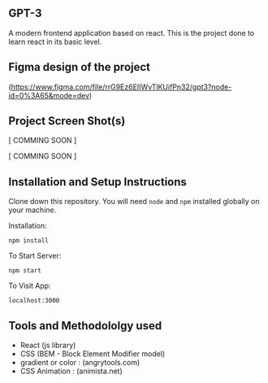 ## GPT-3

A modern frontend application based on react. This is the project done to learn react in its basic level.

## Figma design of the project
(https://www.figma.com/file/rrG9Ez6EIIWvTlKUifPn32/gpt3?node-id=0%3A65&mode=dev)

## Project Screen Shot(s)

[ COMMING SOON ]

[ COMMING SOON ]

## Installation and Setup Instructions

Clone down this repository. You will need `node` and `npm` installed globally on your machine.  

Installation:

`npm install`  

To Start Server:

`npm start`  

To Visit App:

`localhost:3000`  

## Tools and Methodololgy used

  - React (js library)
  - CSS (BEM - Block Element Modifier model)
  - gradient or color : (angrytools.com)
  - CSS Animation : (animista.net)


